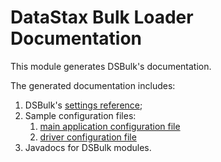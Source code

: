 # DataStax Bulk Loader Documentation

This module generates DSBulk's documentation. 

The generated documentation includes:

1. DSBulk's [settings reference](../manual/settings.md);
2. Sample configuration files: 
    1. [main application configuration file](../manual/application.template.conf)
    2. [driver configuration file](../manual/driver.template.conf)
3. Javadocs for DSBulk modules.

